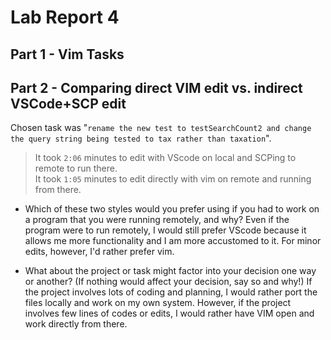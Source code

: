 # Lab Report 4
## Part 1 - Vim Tasks


## Part 2 - Comparing direct VIM edit vs. indirect VSCode+SCP edit
Chosen task was "`rename the new test to testSearchCount2 and change the query string being tested to tax rather than taxation`". 

> It took `2:06` minutes to edit with VScode on local and SCPing to remote to run there. <br>
> It took `1:05` minutes to edit directly with vim on remote and running from there.

* Which of these two styles would you prefer using if you had to work on a program that you were running remotely, and why?
Even if the program were to run remotely, I would still prefer VScode because it allows me more functionality and I am more accustomed to it.
For minor edits, however, I'd rather prefer vim.

* What about the project or task might factor into your decision one way or another? (If nothing would affect your decision, say so and why!)
If the project involves lots of coding and planning, I would rather port the files locally and work on my own system. However, if the project involves few lines of codes or edits, I would rather have VIM open and work directly from there.
